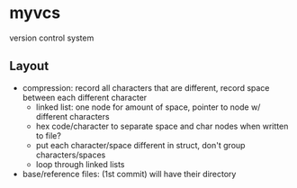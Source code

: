 # myvcs
version control system

## Layout

- compression: record all characters that are different, record space between each different character
	- linked list: one node for amount of space, pointer to node w/ different characters 
	- hex code/character to separate space and char nodes when written to file?
	- put each character/space different in struct, don't group characters/spaces
	- loop through linked lists
- base/reference files: (1st commit) will have their directory
